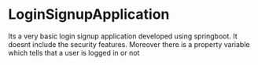 # LoginSignupApplication
Its a very basic login signup application developed using springboot. It doesnt include the security features. Moreover there is a property variable which tells that a user is logged in or not

